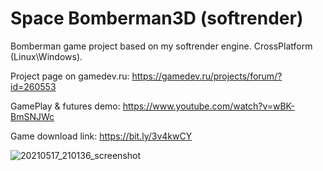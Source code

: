 # Space Bomberman3D (softrender)

Bomberman game project based on my softrender engine.
CrossPlatform (Linux\Windows).

Project page on gamedev.ru: https://gamedev.ru/projects/forum/?id=260553

GamePlay & futures demo: https://www.youtube.com/watch?v=wBK-BmSNJWc

Game download link: https://bit.ly/3v4kwCY

![20210517_210136_screenshot](https://user-images.githubusercontent.com/42622057/118536043-e8c00900-b753-11eb-9124-e5ad3d1f4bb0.png)
